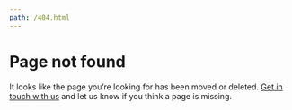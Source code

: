 ```yaml
---
path: /404.html
---
```

# Page not found

It looks like the page you’re looking for has been moved or deleted. [Get in touch with us](https://smooch.formstack.com/forms/contact) and let us know if you think a page is missing.
